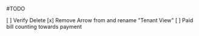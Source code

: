 #TODO

[ ] Verify Delete
[x] Remove Arrow from and rename "Tenant View"
[ ] Paid bill counting towards payment